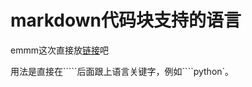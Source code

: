 # markdown代码块支持的语言

emmm这次直接放[链接](https://www.jianshu.com/p/1f223eb78ad8)吧  

用法是直接在`````后面跟上语言关键字，例如````python`。  

